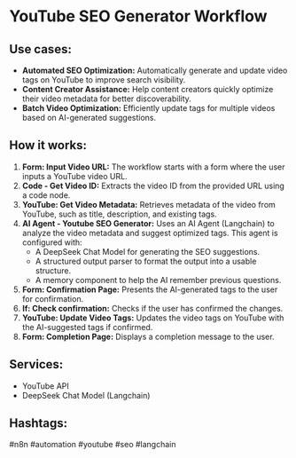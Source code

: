 # YouTube SEO Generator Workflow

## Use cases:

- **Automated SEO Optimization:** Automatically generate and update video tags on YouTube to improve search visibility.
- **Content Creator Assistance:** Help content creators quickly optimize their video metadata for better discoverability.
- **Batch Video Optimization:** Efficiently update tags for multiple videos based on AI-generated suggestions.

## How it works:

1.  **Form: Input Video URL:** The workflow starts with a form where the user inputs a YouTube video URL.
2.  **Code - Get Video ID:** Extracts the video ID from the provided URL using a code node.
3.  **YouTube: Get Video Metadata:** Retrieves metadata of the video from YouTube, such as title, description, and existing tags.
4.  **AI Agent - Youtube SEO Generator:** Uses an AI Agent (Langchain) to analyze the video metadata and suggest optimized tags. This agent is configured with:
    *   A DeepSeek Chat Model for generating the SEO suggestions.
    *   A structured output parser to format the output into a usable structure.
    *   A memory component to help the AI remember previous questions.
5.  **Form: Confirmation Page:** Presents the AI-generated tags to the user for confirmation.
6.  **If: Check confirmation:** Checks if the user has confirmed the changes.
7.  **YouTube: Update Video Tags:** Updates the video tags on YouTube with the AI-suggested tags if confirmed.
8.  **Form: Completion Page:** Displays a completion message to the user.

## Services:

*   YouTube API
*   DeepSeek Chat Model (Langchain)

## Hashtags:

#n8n #automation #youtube #seo #langchain

